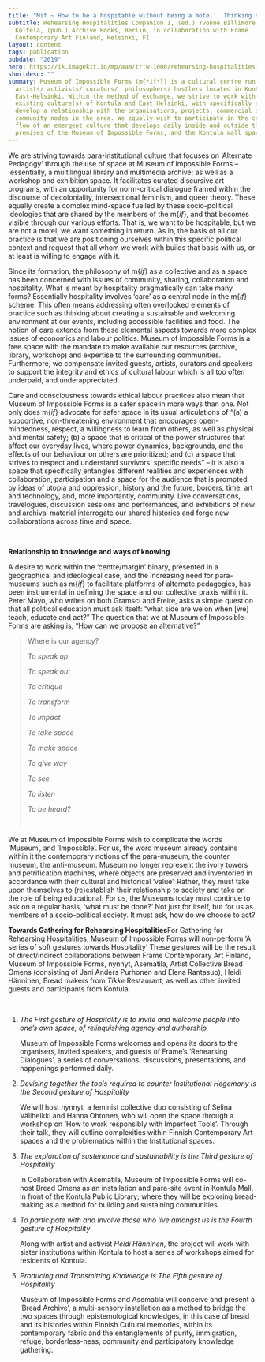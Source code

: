 ```yaml
---
title: "Mif ~ How to be a hospitable without being a motel:  Thinking Hospitalities"
subtitle: Rehearsing Hospitalities Companion 1, (ed.) Yvonne Billimore and Jussi
  Koitela, (pub.) Archive Books, Berlin, in collaboration with Frame
  Contemporary Art Finland, Helsinki, FI
layout: content
tags: publication
pubdate: "2019"
hero: https://ik.imagekit.io/mp/aam/tr:w-1000/rehearsing-hospitalities-companion-1-ed.-yvonne-billimore-and-jussi-koitela-pub.-archive-books-berlin-in-collaboration-with-frame-contemporary-art-finland-2019.png
shortdesc: ""
summary: Museum of Impossible Forms (m{*if*}) is a cultural centre run by
  artists/ activists/ curators/  philosophers/ hustlers located in Kontula,
  East-Helsinki. Within the method of exchange, we strive to work with the
  existing culture(s) of Kontula and East Helsinki, with specifically seeking to
  develop a relationship with the organisations, projects, commercial shops, and
  community nodes in the area. We equally wish to participate in the continuous
  flow of an emergent culture that develops daily inside and outside the
  premises of the Museum of Impossible Forms, and the Kontula mall spaces.
---
```

We are striving towards para-institutional culture that focuses on ‘Alternate Pedagogy’ through the use of space at Museum of Impossible Forms – essentially, a multilingual library and multimedia archive; as well as a workshop and exhibition space. It facilitates curated discursive art programs, with an opportunity for norm-critical dialogue framed within the discourse of decoloniality, intersectional feminism, and queer theory. These equally create a complex mind-space fuelled by these socio-political ideologies that are shared by the members of the m{*if*}, and that becomes visible through our various efforts. That is, we want to be hospitable, but we are not a motel, we want something in return. As in, the basis of all our practice is that we are positioning ourselves within this specific political context and request that all whom we work with builds that basis with us, or at least is willing to engage with it. 

Since its formation, the philosophy of m{*if*} as a collective and as a space has been concerned with issues of community, sharing, collaboration and hospitality. What is meant by hospitality pragmatically can take many forms? Essentially hospitality involves ‘care’ as a central node in the m{*if*} scheme. This often means addressing often overlooked elements of practice such as thinking about creating a sustainable and welcoming environment at our events, including accessible facilities and food. The notion of care extends from these elemental aspects towards more complex issues of economics and labour politics. Museum of Impossible Forms is a free space with the mandate to make available our resources (archive, library, workshop) and expertise to the surrounding communities. Furthermore, we compensate invited guests, artists, curators and speakers to support the integrity and ethics of cultural labour which is all too often underpaid, and underappreciated.

Care and consciousness towards ethical labour practices also mean that Museum of Impossible Forms is a safer space in more ways than one. Not only does m{*if*} advocate for safer space in its usual articulations of “(a) a supportive, non-threatening environment that encourages open-mindedness, respect, a willingness to learn from others, as well as physical and mental safety; (b) a space that is critical of the power structures that affect our everyday lives, where power dynamics, backgrounds, and the effects of our behaviour on others are prioritized; and (c) a space that strives to respect and understand survivors’ specific needs” – it is also a space that specifically entangles different realities and experiences with collaboration, participation and a space for the audience that is prompted by ideas of utopia and oppression, history and the future, borders, time, art and technology, and, more importantly, community. Live conversations, travelogues, discussion sessions and performances, and exhibitions of new and archival material interrogate our shared histories and forge new collaborations across time and space.

<br/>

**Relationship to knowledge and ways of knowing**

A desire to work within the ‘centre/margin’ binary, presented in a geographical and ideological case, and the increasing need for para-museums such as m{*if*} to facilitate platforms of alternate pedagogies, has been instrumental in defining the space and our collective praxis within it. Peter Mayo, who writes on both Gramsci and Freire, asks a simple question that all political education must ask itself: “what side are we on when \[we] teach, educate and act?” The question that we at Museum of Impossible Forms are asking is, “How can we propose an alternative?”

> Where is our agency?
>
> *To speak up*
>
> *To speak out*
>
> *To critique*
>
> *To transform*
>
> *To impact*
>
> *To take space*
>
> *To make space*
>
> *To give way*
>
> *To see*
>
> *To listen*
>
> *To be heard?*
>
> *<br/>*

We at Museum of Impossible Forms wish to complicate the words ‘Museum’, and ‘Impossible’. For us, the word museum already contains within it the contemporary notions of the para-museum, the counter museum, the anti-museum. Museum no longer represent the ivory towers and petrification machines, where objects are preserved and inventoried in accordance with their cultural and historical ‘value’. Rather, they must take upon themselves to (re)establish their relationship to society and take on the role of being educational. For us, the Museums today must continue to ask on a regular basis, ‘what must be done?’ Not just for itself, but for us as members of a socio-political society. It must ask, how do we choose to act?

**Towards Gathering for Rehearsing Hospitalities**For Gathering for Rehearsing Hospitalities, Museum of Impossible Forms will non-perform ‘A series of soft gestures towards Hospitality’ These gestures will be the result of direct/indirect collaborations between Frame Contemporary Art Finland, Museum of Impossible Forms, nynnyt, Asematila, Artist Collective Bread Omens (consisting of Jani Anders Purhonen and Elena Rantasuo), Heidi Hänninen, Bread makers from *Tikke* Restaurant, as well as other invited guests and participants from Kontula.

<br/>

1. *The First gesture of Hospitality is to invite and welcome people into one’s own space, of relinquishing agency and authorship*

   Museum of Impossible Forms welcomes and opens its doors to the organisers, invited speakers, and guests of Frame’s ‘Rehearsing Dialogues’, a series of conversations, discussions, presentations, and happenings performed daily.
2. *Devising together the tools required to counter Institutional Hegemony is the Second gesture of Hospitality*

   We will host nynnyt, a feminist collective duo consisting of Selina Väliheikki and Hanna Ohtonen, who will open the space through a workshop on ‘How to work responsibly with Imperfect Tools’. Through their talk, they will outline complexities within Finnish Contemporary Art spaces and the problematics within the Institutional spaces.
3. *The exploration of sustenance and sustainability is the Third gesture of Hospitality*

   In Collaboration with Asematila, Museum of Impossible Forms will co-host Bread Omens as an installation and para-site event in Kontula Mall, in front of the Kontula Public Library; where they will be exploring bread-making as a method for building and sustaining communities.
4. *To participate with and involve those who live amongst us is the Fourth gesture of Hospitality*

   Along with artist and activist *Heidi Hänninen,* the project will work with sister institutions within Kontula to host a series of workshops aimed for residents of Kontula.
5. *Producing and Transmitting Knowledge is The Fifth gesture of Hospitality*

   Museum of Impossible Forms and Asematila will conceive and present a ‘Bread Archive’, a multi-sensory installation as a method to bridge the two spaces through epistemological knowledges, in this case of bread and its histories within Finnish Cultural memories, within its contemporary fabric and the entanglements of purity, immigration, refuge, borderless-ness, community and participatory knowledge gathering.